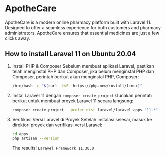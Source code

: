 # ApotheCare
ApotheCare is a modern online pharmacy platform built with Laravel 11. Designed to offer a seamless experience for both customers and pharmacy administrators, ApotheCare ensures that essential medicines are just a few clicks away.

## How to install Laravel 11 on Ubuntu 20.04
1. Install PHP & Composer
    Sebelum membuat aplikasi Laravel, pastikan telah menginstal PHP dan Composer, jika belum menginstal PHP dan Composer, perintah berikut akan menginstal PHP, Composer:
    ```bash
    /bin/bash -c "$(curl -fsSL https://php.new/install/linux)"
    ```
2. Instal Laravel 11 dengan `composer create-project`
    Gunakan perintah berikut untuk membuat proyek Laravel 11 secara langsung:
    ```bash
    composer create-project --prefer-dist laravel/laravel apps "11.*"
    ```
3. Verifikasi Versi Laravel di Proyek
    Setelah instalasi selesai, masuk ke direktori proyek dan verifikasi versi Laravel:
    ```bash
    cd apps
    php artisan --version
    ```
    The results! `Laravel Framework 11.30.0`
